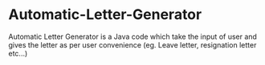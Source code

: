 # Automatic-Letter-Generator
Automatic Letter Generator is a Java code which take the input of user and gives the letter as per user convenience (eg. Leave letter, resignation letter etc...)
